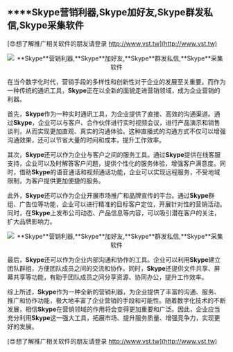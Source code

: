 ## ****Skype**营销利器,**Skype**加好友,**Skype**群发私信,**Skype**采集软件**

[😍想了解推广相关软件的朋友请登录 http://www.vst.tw](http://www.vst.tw)

 <center><img src="https://vst.tw/MP4/tuiguang/png/6.png" alt="**Skype**营销利器,**Skype**加好友,**Skype**群发私信,**Skype**采集软件"></center>

在当今数字化时代，营销手段的多样性和创新性对于企业的发展至关重要。而作为一种传统的通讯工具，**Skype**正在以全新的面貌走进营销领域，成为企业营销的利器。

首先，**Skype**作为一种实时通讯工具，为企业提供了直接、高效的沟通渠道。通过**Skype**，企业可以与客户、合作伙伴进行实时视频会议，进行产品演示和销售谈判，从而实现更加直观、真实的沟通体验。这种直播式的沟通方式不仅可以增强沟通效果，还可以节省大量的时间和成本，提升工作效率。

其次，**Skype**还可以作为企业与客户之间的服务工具。通过**Skype**提供在线客服支持，企业可以及时解答客户问题，提供个性化的服务体验，增强客户满意度。同时，借助**Skype**的语音通话和视频通话功能，企业可以实现远程服务，不受地域限制，为客户提供更加便捷的服务。

此外，**Skype**还可以作为企业开展市场推广和品牌宣传的平台。通过**Skype**群组、广告位等功能，企业可以进行精准的目标客户定位，开展针对性的营销活动。同时，在**Skype**上发布公司动态、产品信息等内容，可以吸引潜在客户的关注，扩大品牌影响力。

 <center><img src="https://vst.tw/MP4/tuiguang/png/3.png" alt="**Skype**营销利器,**Skype**加好友,**Skype**群发私信,**Skype**采集软件"></center>

最后，**Skype**还可以作为企业内部沟通和协作的工具。企业可以利用**Skype**建立团队群组，方便团队成员之间的交流和协作。同时，**Skype**还提供文件共享、屏幕共享等功能，有助于团队成员之间分享资源、协同办公，提升工作效率。

综上所述，**Skype**作为一种全新的营销利器，为企业提供了丰富的沟通、服务、推广和协作功能，极大地丰富了企业营销的手段和可能性。随着数字化技术的不断发展，相信**Skype**在营销领域的作用将会变得更加重要和广泛。因此，企业应当充分利用**Skype**这一强大工具，拓展市场、提升服务质量、增强竞争力，实现更好的发展。

[😍想了解推广相关软件的朋友请登录 http://www.vst.tw](http://www.vst.tw)



